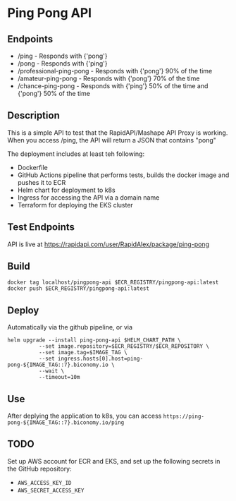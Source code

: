 # Ping Pong API

## Endpoints
- /ping - Responds with {'pong'}
- /pong - Responds with {'ping'}
- /professional-ping-pong - Responds with {'pong'} 90% of the time
- /amateur-ping-pong - Responds with {'pong'} 70% of the time
- /chance-ping-pong - Responds with {'ping'} 50% of the time and {'pong'} 50% of the time

## Description
This is a simple API to test that the RapidAPI/Mashape API Proxy is working. When you access /ping, the API will return a JSON that contains "pong"

The deployment includes at least teh following:
- Dockerfile
- GitHub Actions pipeline that performs tests, builds the docker image and pushes it to ECR
- Helm chart for deployment to k8s
- Ingress for accessing the API via a domain name
- Terraform for deploying the EKS cluster

## Test Endpoints
API is live at https://rapidapi.com/user/RapidAlex/package/ping-pong

## Build

`docker tag localhost/pingpong-api $ECR_REGISTRY/pingpong-api:latest`  
`docker push $ECR_REGISTRY/pingpong-api:latest`

## Deploy

Automatically via the github pipeline, or via

```
helm upgrade --install ping-pong-api $HELM_CHART_PATH \
          --set image.repository=$ECR_REGISTRY/$ECR_REPOSITORY \
          --set image.tag=$IMAGE_TAG \
          --set ingress.hosts[0].host=ping-pong-${IMAGE_TAG::7}.biconomy.io \
          --wait \
          --timeout=10m
```

## Use

After deplying the application to k8s, you can access `https://ping-pong-${IMAGE_TAG::7}.biconomy.io/ping`

## TODO

Set up AWS account for ECR and EKS, and set up the following secrets in the GitHub repository:
- `AWS_ACCESS_KEY_ID`
- `AWS_SECRET_ACCESS_KEY`